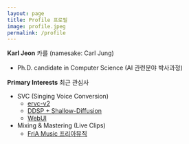 ```yaml
---
layout: page
title: Profile 프로필
image: profile.jpeg
permalink: /profile
---
```


**Karl Jeon** 카를
(namesake: Carl Jung)
* Ph.D. candidate in Computer Science (AI 관련분야 박사과정)

**Primary Interests** 최근 관심사

* SVC (Singing Voice Conversion)
  * [ervc-v2](https://github.com/beberry-hidden-singer/enhanced-RVC-v2)
  * [DDSP + Shallow-Diffusion](https://github.com/beberry-hidden-singer/DDSP-shallow-diffusion)
  * [WebUI](https://github.com/beberry-hidden-singer/integrated_webui)
* Mixing & Mastering (Live Clips)
  * [FriA Music 프리아뮤직](https://www.youtube.com/@fria_music)
